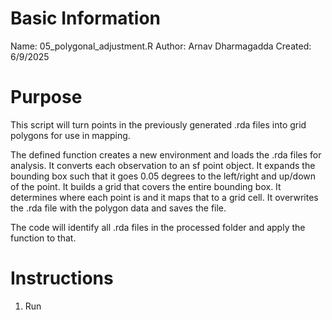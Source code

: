 # Basic Information

Name: 05_polygonal_adjustment.R
Author: Arnav Dharmagadda
Created: 6/9/2025

# Purpose

This script will turn points in the previously generated .rda files into grid polygons for use in mapping. 

The defined function creates a new environment and loads the .rda files for analysis. It converts each observation to an sf point object. It expands the bounding box such that it goes 0.05 degrees to the left/right and up/down of the point. It builds a grid that covers the entire bounding box. It determines where each point is and it maps that to a grid cell. It overwrites the .rda file with the polygon data and saves the file.

The code will identify all .rda files in the processed folder and apply the function to that.

# Instructions

1. Run
